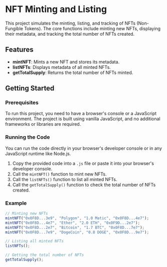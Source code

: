 # NFT Minting and Listing

This project simulates the minting, listing, and tracking of NFTs (Non-Fungible Tokens). The core functions include minting new NFTs, displaying their metadata, and tracking the total number of NFTs created.

## Features

- **mintNFT**: Mints a new NFT and stores its metadata.
- **listNFTs**: Displays metadata of all minted NFTs.
- **getTotalSupply**: Returns the total number of NFTs minted.

## Getting Started

### Prerequisites

To run this project, you need to have a browser's console or a JavaScript environment. The project is built using vanilla JavaScript, and no additional frameworks or libraries are required.

### Running the Code

You can run the code directly in your browser's developer console or in any JavaScript runtime like Node.js.

1. Copy the provided code into a `.js` file or paste it into your browser's developer console.
2. Call the `mintNFT()` function to mint new NFTs.
3. Call the `listNFTs()` function to list all minted NFTs.
4. Call the `getTotalSupply()` function to check the total number of NFTs created.

### Example

```javascript
// Minting new NFTs
mintNFT("0x0F8D...3e9", "Polygon", "1.0 Matic", "0x0F8D...4e7");
mintNFT("0x0F8D...4e7", "Ether", "2.0 ETH", "0x0F9D...2e7");
mintNFT("0x0F8D...2e7", "Bitcoin", "1.7 BTC", "0x0F8D...7e7");
mintNFT("0x0F8D...7e9", "DogeCoin", "0.8 DOGE", "0x0F8D...9e7");

// Listing all minted NFTs
listNFTs();

// Getting the total number of NFTs
getTotalSupply();
